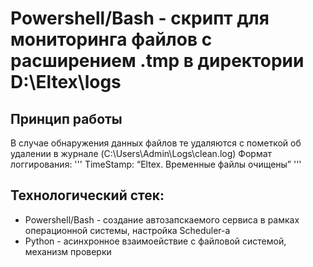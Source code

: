 # Powershell/Bash - скрипт для мониторинга файлов с расширением .tmp в директории D:\Eltex\logs
## Принцип работы
В случае обнаружения данных файлов те удаляются с пометкой об удалении в журнале (C:\Users\Admin\Logs\clean.log)
Формат логгирования:
'''
TimeStamp: “Eltex. Временные файлы очищены”
'''
## Технологический стек:
- Powershell/Bash - создание автозапскаемого сервиса в рамках операционной системы, настройка Scheduler-а
- Python - асинхронное взаимоействие с файловой системой, механизм проверки
